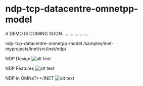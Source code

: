 # ndp-tcp-datacentre-omnetpp-model
A DEMO IS COMING SOON ....................

ndp-tcp-datacentre-omnetpp-model
/samples/inet-myprojects/inet/src/inet/ndp/

NDP Design
![alt text](http://i66.tinypic.com/2jcfp6b.png)

NDP Features 
![alt text](http://i68.tinypic.com/ilvblz.png)

NDP in OMNeT++/INET
![alt text](http://i68.tinypic.com/5e7ek4.png)

